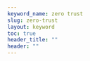 ```yaml
---
keyword_name: zero trust
slug: zero-trust
layout: keyword
toc: true
header_title: ""
header: ""
---
```

